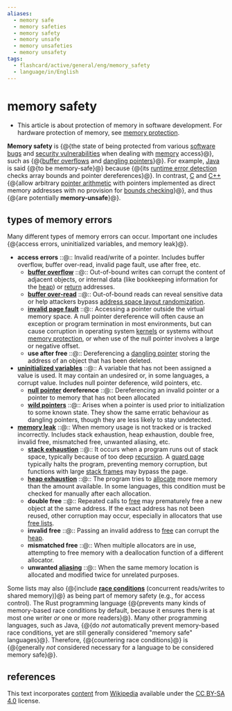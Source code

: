 ```yaml
---
aliases:
  - memory safe
  - memory safeties
  - memory safety
  - memory unsafe
  - memory unsafeties
  - memory unsafety
tags:
  - flashcard/active/general/eng/memory_safety
  - language/in/English
---
```


# memory safety

- This article is about protection of memory in software development. For hardware protection of memory, see [memory protection](memory%20protection.md).

__Memory safety__ is {@{the state of being protected from various [software bugs](software%20bug.md) and [security vulnerabilities](vulnerability%20(computer%20security).md) when dealing with [memory](random-access%20memory.md) access}@}, such as {@{[buffer overflows](buffer%20overflow.md) and [dangling pointers](dangling%20pointer.md)}@}. For example, [Java](java%20(programming%20language).md) is said {@{to be memory-safe}@} because {@{its [runtime error detection](runtime%20error%20detection.md) checks array bounds and pointer dereferences}@}. In contrast, [C](c%20(programming%20language).md) and [C++](C++.md) {@{allow arbitrary [pointer arithmetic](pointer%20(computer%20programming).md) with pointers implemented as direct memory addresses with no provision for [bounds checking](bounds%20checking.md)}@}, and thus {@{are potentially __memory-unsafe__}@}. <!--SR:!2027-06-03,763,330!2027-12-15,914,330!2025-07-17,246,330!2025-08-28,279,330!2025-07-30,255,330!2027-08-24,828,330-->

## types of memory errors

Many different types of memory errors can occur. Important one includes {@{access errors, uninitialized variables, and memory leak}@}. <!--SR:!2027-04-01,716,330-->

- __access errors__ ::@:: Invalid read/write of a pointer. Includes buffer overflow, buffer over-read, invalid page fault, use after free, etc. <!--SR:!2027-07-14,797,330!2027-09-07,837,330-->
  - __[buffer overflow](buffer%20overflow.md)__ ::@:: Out-of-bound writes can corrupt the content of adjacent objects, or internal data (like bookkeeping information for the [heap](memory%20management.md#HEAP)) or [return](return%20statement.md) addresses. <!--SR:!2027-05-31,761,330!2028-02-23,984,350-->
  - __[buffer over-read](buffer%20over-read.md)__ ::@:: Out-of-bound reads can reveal sensitive data or help attackers bypass [address space layout randomization](address%20space%20layout%20randomization.md). <!--SR:!2028-03-18,1006,350!2028-05-27,1060,350-->
  - __[invalid page fault](page%20fault.md#invalid)__ ::@:: Accessing a pointer outside the virtual memory space. A null pointer dereference will often cause an exception or program termination in most environments, but can cause corruption in operating system [kernels](kernel%20(operating%20system).md) or systems without [memory protection](memory%20protection.md), or when use of the null pointer involves a large or negative offset. <!--SR:!2026-06-05,424,290!2026-05-03,448,310-->
  - __use after free__ ::@:: Dereferencing a [dangling pointer](dangling%20pointer.md) storing the address of an object that has been deleted. <!--SR:!2028-04-14,1027,350!2025-08-16,267,330-->
- __[uninitialized variables](uninitialized%20variable.md)__ ::@:: A variable that has not been assigned a value is used. It may contain an undesired or, in some languages, a corrupt value. Includes null pointer deference, wild pointers, etc. <!--SR:!2026-09-30,547,290!2028-04-04,1018,350-->
  - __[null pointer](null%20pointer.md) dereference__ ::@:: Dereferencing an invalid pointer or a pointer to memory that has not been allocated <!--SR:!2025-07-20,248,330!2025-07-24,251,330-->
  - __[wild pointers](dangling%20pointer.md)__ ::@:: Arises when a pointer is used prior to initialization to some known state. They show the same erratic behaviour as dangling pointers, though they are less likely to stay undetected. <!--SR:!2025-08-15,266,330!2027-06-29,789,330-->
- __[memory leak](memory%20leak.md)__ ::@:: When memory usage is not tracked or is tracked incorrectly. Includes stack exhaustion, heap exhaustion, double free, invalid free, mismatched free, unwanted aliasing, etc. <!--SR:!2027-03-04,695,330!2027-08-20,824,330-->
  - __[stack exhaustion](stack%20overflow.md)__ ::@:: It occurs when a program runs out of stack space, typically because of too deep [recursion](recursion%20(computer%20science).md). A [guard page](memory%20protection.md) typically halts the program, preventing memory corruption, but functions with large [stack frames](call%20stack.md#STACK-FRAME) may bypass the page. <!--SR:!2027-09-02,832,330!2026-09-12,553,310-->
  - __[heap exhaustion](out%20of%20memory.md)__ ::@:: The program tries to [allocate](memory%20management.md) more memory than the amount available. In some languages, this condition must be checked for manually after each allocation. <!--SR:!2025-08-20,270,330!2025-08-25,274,330-->
  - __double free__ ::@:: Repeated calls to [free](c%20dynamic%20memory%20allocation.md) may prematurely free a new object at the same address. If the exact address has not been reused, other corruption may occur, especially in allocators that use [free lists](free%20list.md). <!--SR:!2026-11-28,626,330!2027-02-01,674,330-->
  - __invalid free__ ::@:: Passing an invalid address to [free](c%20dynamic%20memory%20allocation.md) can corrupt the [heap](memory%20management.md#heap). <!--SR:!2028-04-29,1038,350!2025-11-26,332,310-->
  - __mismatched free__ ::@:: When multiple allocators are in use, attempting to free memory with a deallocation function of a different allocator. <!--SR:!2027-11-28,918,350!2027-11-30,919,350-->
  - __unwanted [aliasing](aliasing%20(computing).md)__ ::@:: When the same memory location is allocated and modified twice for unrelated purposes. <!--SR:!2027-06-28,788,330!2026-03-31,426,310-->

Some lists may also {@{include __[race conditions](race%20condition.md)__ (concurrent reads/writes to shared memory)}@} as being part of memory safety (e.g., for access control). The Rust programming language {@{prevents many kinds of memory-based race conditions by default, because it ensures there is at most one writer _or_ one or more readers}@}. Many other programming languages, such as Java, {@{do _not_ automatically prevent memory-based race conditions, yet are still generally considered "memory safe" languages}@}. Therefore, {@{countering race conditions}@} is {@{generally _not_ considered necessary for a language to be considered memory safe}@}. <!--SR:!2025-07-09,218,310!2025-09-28,302,330!2028-01-25,964,350!2025-08-21,271,330!2025-09-25,299,330-->

## references

This text incorporates [content](https://en.wikipedia.org/wiki/memory_safety) from [Wikipedia](Wikipedia.md) available under the [CC BY-SA 4.0](https://creativecommons.org/licenses/by-sa/4.0/) license.
